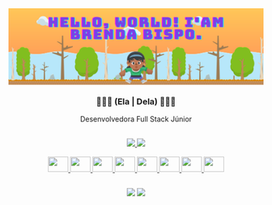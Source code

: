 <img align="center" src="assets/coin.png">

 <h3 align="center">🧑🏻‍💻 (Ela | Dela) 🧑🏻‍💻</h3>

<p align="center">Desenvolvedora Full Stack Júnior


 ##

<div align="center">
   <a href="https://github.com/brendabispo">
    <img height="150em" src="https://github-readme-stats.vercel.app/api?username=brendabispo&show_icons=true&theme=tokyonight&include_all_commits=true&hide_border=true&layout=compact&hide=issues,contribs&bg_color=00000000"/>
   <img height="160em" src="https://github-readme-stats.vercel.app/api/top-langs/?username=brendabispo&layout=compact&langs_count=7&hide_border=true&theme=tokyonight&bg_color=00000000&langs_count=6"/>
</div>
 
 <div align="center" style="display: inline_block"><br>
 <img height="30" width="40" src="https://cdn.jsdelivr.net/gh/devicons/devicon/icons/java/java-original.svg" />
<img height="30" width="40" src="https://cdn.jsdelivr.net/gh/devicons/devicon/icons/mysql/mysql-original.svg" />
<img height="30" width="40" src="https://cdn.jsdelivr.net/gh/devicons/devicon/icons/spring/spring-original.svg" />
<img height="30" width="40" src="https://cdn.jsdelivr.net/gh/devicons/devicon/icons/html5/html5-original.svg" />
<img height="30" width="40" src="https://cdn.jsdelivr.net/gh/devicons/devicon/icons/css3/css3-original.svg" />
<img height="30" width="40" src="https://cdn.jsdelivr.net/gh/devicons/devicon/icons/figma/figma-original.svg" />
<img height="30" width="40" src="https://cdn.jsdelivr.net/gh/devicons/devicon/icons/git/git-original.svg" />
<img height="30" width="40" src="https://cdn.jsdelivr.net/gh/devicons/devicon/icons/angularjs/angularjs-original.svg" />
</div>
 
 ##

 <p align="center">
 <a href="https://www.linkedin.com/in/brenda-alcantara-/" target="_blank"><img src="https://img.shields.io/badge/-LinkedIn-%230077B5?style=for-the-badge&logo=linkedin&logoColor=white" target="_blank"></a>
  <a href = "brenda.abispo@mercadolivre.com"><img src="https://img.shields.io/badge/-Gmail-%23333?style=for-the-badge&logo=gmail&logoColor=white" target="_blank"></a>
 
</p>
